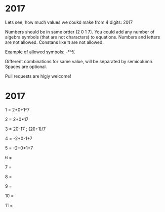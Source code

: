# 2017

Lets see, how much values we coukd make from 4 digits: 2017

Numbers should be in same order (2 0 1 7). You could add any number of algebra symbols (that are not characters) to equations. Numbers and letters are not allowed. Constans like π are not allowed.

Example of allowed symbols: -*^!(

Different combinations for same value, will be separated by semicolumn. Spaces are optional.

Pull requests are higly welcome! 

# 2017

1 = 2*0+1^7

2 = 2+0*17

3 = 20-17 ; (20+1)/7

4 = -2+0-1+7

5 = -2+0*1+7

6 = 

7 = 

8 = 

9 = 

10 = 

11 = 
